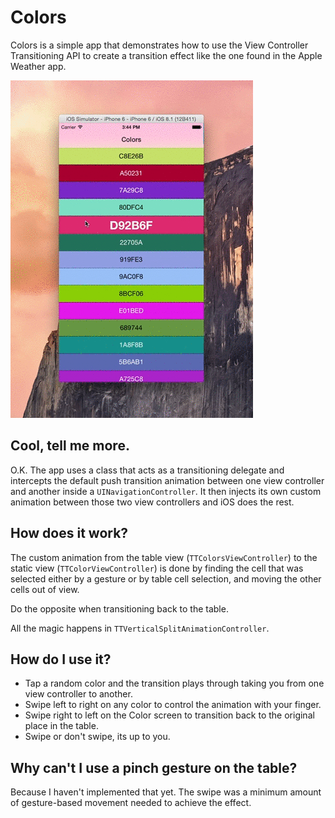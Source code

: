 # Colors

Colors is a simple app that demonstrates how to use the View Controller Transitioning API to create a transition effect like the one found in the Apple Weather app.

![UIViewController Transitioning API](demo.gif "Tap to expand and swipe left to reveal.")

## Cool, tell me more.

O.K. The app uses a class that acts as a transitioning delegate and intercepts the default push transition animation between one view controller and another inside a `UINavigationController`. It then injects its own custom animation between those two view controllers and iOS does the rest. 

## How does it work?

The custom animation from the table view (`TTColorsViewController`) to the static view (`TTColorViewController`) is done by finding the cell that was selected either by a gesture or by table cell selection, and moving the other cells out of view.

Do the opposite when transitioning back to the table.

All the magic happens in `TTVerticalSplitAnimationController`.

## How do I use it?

- Tap a random color and the transition plays through taking you from one view controller to another.
- Swipe left to right on any color to control the animation with your finger.
- Swipe right to left on the Color screen to transition back to the original place in the table.
- Swipe or don't swipe, its up to you.

## Why can't I use a pinch gesture on the table?

Because I haven't implemented that yet. The swipe was a minimum amount of gesture-based movement needed to achieve the effect.


